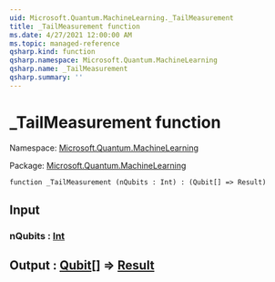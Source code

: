 ```yaml
---
uid: Microsoft.Quantum.MachineLearning._TailMeasurement
title: _TailMeasurement function
ms.date: 4/27/2021 12:00:00 AM
ms.topic: managed-reference
qsharp.kind: function
qsharp.namespace: Microsoft.Quantum.MachineLearning
qsharp.name: _TailMeasurement
qsharp.summary: ''
---
```


# _TailMeasurement function

Namespace: [Microsoft.Quantum.MachineLearning](xref:Microsoft.Quantum.MachineLearning)

Package: [Microsoft.Quantum.MachineLearning](https://nuget.org/packages/Microsoft.Quantum.MachineLearning)




```qsharp
function _TailMeasurement (nQubits : Int) : (Qubit[] => Result)
```


## Input

### nQubits : [Int](xref:microsoft.quantum.qsharp.valueliterals#int-literals)





## Output : [Qubit](xref:microsoft.quantum.qsharp.valueliterals#qubit-literals)[] => [Result](xref:microsoft.quantum.qsharp.valueliterals#result-literal) 

